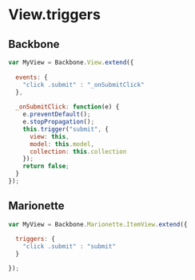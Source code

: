 # View.triggers

## Backbone

```javascript
var MyView = Backbone.View.extend({
  
  events: {
    "click .submit" : "_onSubmitClick"
  },
  
  _onSubmitClick: function(e) {
    e.preventDefault();
    e.stopPropagation();
    this.trigger("submit", {
      view: this,
      model: this.model,
      collection: this.collection
    });
    return false;
  }
});
```

## Marionette

```javascript
var MyView = Backbone.Marionette.ItemView.extend({
  
  triggers: {
    "click .submit" : "submit"
  }

});
```